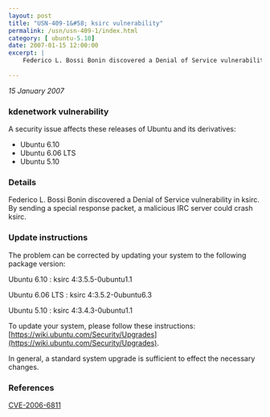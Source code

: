```yaml
---
layout: post
title: "USN-409-1&#58; ksirc vulnerability"
permalink: /usn/usn-409-1/index.html
category: [ ubuntu-5.10]
date: 2007-01-15 12:00:00
excerpt: |
    Federico L. Bossi Bonin discovered a Denial of Service vulnerability in ksirc. By sending a special response packet, a malicious IRC server could crash ksirc.
    
--- 
```

 
 

*15 January 2007*

### kdenetwork vulnerability

A security issue affects these releases of Ubuntu and its derivatives:

* Ubuntu 6.10
* Ubuntu 6.06 LTS
* Ubuntu 5.10

### Details

Federico L. Bossi Bonin discovered a Denial of Service vulnerability in ksirc. By sending a special response packet, a malicious IRC server could crash ksirc.

### Update instructions

The problem can be corrected by updating your system to the following package version:

Ubuntu 6.10
 : ksirc <span>4:3.5.5-0ubuntu1.1</span>

Ubuntu 6.06 LTS
 : ksirc <span>4:3.5.2-0ubuntu6.3</span>

Ubuntu 5.10
 : ksirc <span>4:3.4.3-0ubuntu1.1</span>

To update your system, please follow these instructions: [https://wiki.ubuntu.com/Security/Upgrades](https://wiki.ubuntu.com/Security/Upgrades).

In general, a standard system upgrade is sufficient to effect the necessary changes.

### References

 
 [CVE-2006-6811](http://people.ubuntu.com/~ubuntu-security/cve/CVE-2006-6811)
 

